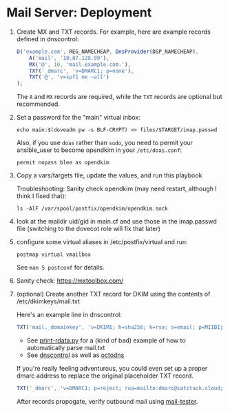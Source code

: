 # Mail Server: Deployment

1. Create MX and TXT records. For example, here are example records defined in dnscontrol:
    ```Javascript
    D('example.com', REG_NAMECHEAP, DnsProvider(DSP_NAMECHEAP),
        A('mail', '10.87.129.99'),
        MX('@', 10, 'mail.example.com.'),
        TXT('_dmarc', 'v=DMARC1; p=none'),
        TXT('@', 'v=spf1 mx ~all')
    );
    ```
    The `A` and `MX` records are required, while the `TXT` records are optional but recommended.

2. Set a password for the "main" virtual inbox:

    ```shell
    echo main:$(doveadm pw -s BLF-CRYPT) >> files/$TARGET/imap.passwd
    ```

    Also, if you use `doas` rather than `sudo`, you need to permit your ansible_user to become opendkim in your `/etc/doas.conf`:

    ```
    permit nopass blee as opendkim
    ```

3. Copy a vars/targets file, update the values, and run this playbook

    Troubleshooting: Sanity check opendkim (may need restart, although I think I fixed that):
    ```shell
    ls -AlF /var/spool/postfix/opendkim/opendkim.sock
    ```

4. look at the maildir uid/gid in main.cf and use those in the imap.passwd file (switching to the dovecot role will fix that later)

5. configure some virtual aliases in /etc/postfix/virtual and run:

    ```shell
    postmap virtual vmailbox
    ```

    See `man 5 postconf` for details.

6. Sanity check: https://mxtoolbox.com/

7. (optional) Create another TXT record for DKIM using the contents of /etc/dkimkeys/mail.txt

    Here's an example line in dnscontrol:

    ```Javascript
    TXT('mail._domainkey', 'v=DKIM1; h=sha256; k=rsa; s=email; p=MIIBIjANB...QIDAQAB')
    ```

    * See [print-rdata.py](examples/print-rdata.py) for a (kind of bad) example of how to automatically parse mail.txt
    * See [dnscontrol](https://dnscontrol.org/) as well as [octodns](https://github.com/octodns/octodns-easydns) 

    If you're really feeling adventurous, you could even set up a proper dmarc address to replace the original placeholder TXT record.

    ```Javascript
    TXT('_dmarc', 'v=DMARC1; p=reject; rua=mailto:dmarc@satstack.cloud; fo=1')
    ```

    After records propogate, verify outbound mail using [mail-tester](https://www.mail-tester.com/). 

